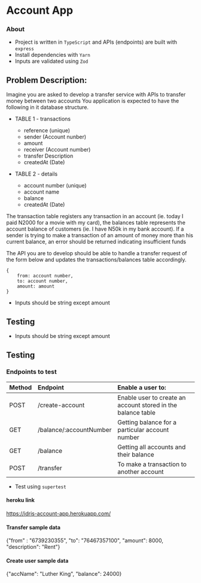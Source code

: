 # Account App

### About

- Project is written in `TypeScript` and APIs (endpoints) are built with `express`
- Install dependencies with `Yarn`
- Inputs are validated using `Zod`

## Problem Description:

Imagine you are asked to develop a transfer service with APIs to transfer money between two accounts
You application is expected to have the following in it database structure.

- TABLE 1 - transactions

  - reference (unique)
  - sender (Account nunber)
  - amount
  - receiver (Account number)
  - transfer Description
  - createdAt (Date)

- TABLE 2 - details
  - account number (unique)
  - account name
  - balance
  - createdAt (Date)

The transaction table registers any transaction in an account (ie. today I paid N2000 for a movie with my card), the balances table represents the account balance of customers (ie. I have N50k in my bank account). If a sender is trying to make a transaction of an amount of money more than his current balance, an error should be returned indicating insufficient funds

The API you are to develop should be able to handle a transfer request of the form below and updates the transactions/balances table accordingly.

```
{
    from: account number,
    to: account number,
    amount: amount
}

```

- Inputs should be string except amount

## Testing

- Inputs should be string except amount

## Testing

### Endpoints to test

| Method | Endpoint                | Enable a user to:                                            |
| :----- | :---------------------- | :----------------------------------------------------------- |
| POST   | /create-account         | Enable user to create an account stored in the balance table |
| GET    | /balance/:accountNumber | Getting balance for a particular account number              |
| GET    | /balance                | Getting all accounts and their balance                       |
| POST   | /transfer               | To make a transaction to another account                     |

- Test using `supertest`

#### heroku link
https://idris-account-app.herokuapp.com/

#### Transfer sample data

{"from" : "6739230355", "to": "76467357100", "amount": 8000, "description": "Rent"}

#### Create user sample data

{"accName": "Luther King", "balance": 24000}
